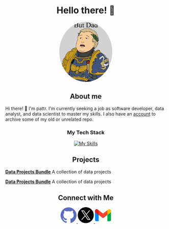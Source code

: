 <h1 align="center">Hello there! 👋</h1>

<div align="center">
    <img src="assets\Bobby G.png" width="33%" style="border-radius:50%;"/>
</div>

<h2 align="center">About me</h2>

Hi there! 👋 I'm pattr. I'm currently seeking a job as software developer, data analyst, and data scientist to master my skills.
I also have an [account](https://github.com/pattlearn) to archive some of my old or unrelated repo.

<h3 align="center">My Tech Stack</h3>
<summary align="center">

[![My Skills](https://skillicons.dev/icons?i=html,css,js,python,c,cpp,git,blender,discord,github,npm,react,sqlite,vscode&theme=dark&perline=7)]()

</summary>

<h2 align="center">Projects</h2>

<b><a href="">Data Projects Bundle</a></b>
A collection of data projects

<b><a href="">Data Projects Bundle</a></b>
A collection of data projects

<h2 align="center">Connect with Me</h2>

<div align="center" >
<a href="https://github.com/Rattanapatt">
    <img src="assets\github.png" width="50px"/>
</a>
<a href="https://x.com/pattrrat">
    <img src="assets\twitter.png" width="50px"/>
</a>
<a href="mailto:pattrawut.ra@gmail.com">
    <img src="assets\gmail.png" width="50px"/>
</a>

</div>
